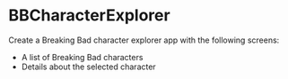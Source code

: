 # BBCharacterExplorer

Create a Breaking Bad character explorer app with the following screens:
* A list of Breaking Bad characters
* Details about the selected character
